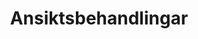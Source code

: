 ---
title: Ansiktsbehandlingar
id: 14
description: ""
image: /img/default.jpg
slug: ansiktsbehandlingar
brandLogo: /img/brand_Default.png
brandUrl: " "
templateKey: category-page

---